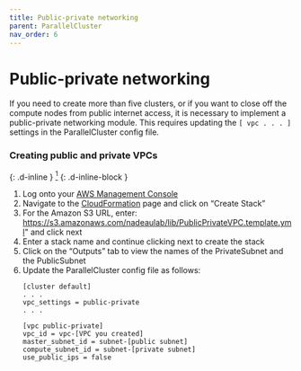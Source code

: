 ```yaml
---
title: Public-private networking
parent: ParallelCluster
nav_order: 6
---
```


# Public-private networking

If you need to create more than five clusters, or if you want to close off the compute nodes from public internet access, it is necessary to implement a public-private networking module.
This requires updating the `[ vpc . . . ]` settings in the ParallelCluster config file.

### Creating public and private VPCs
{: .d-inline }
[<sup>1</sup>](https://github.com/aws/aws-parallelcluster/wiki/Public-Private-Networking)
{: .d-inline-block }
1. Log onto your [AWS Management Console](https://console.aws.amazon.com)
1. Navigate to the [CloudFormation](https://console.aws.amazon.com/cloudformation/) page and click on “Create Stack”
1. For the Amazon S3 URL, enter: https://s3.amazonaws.com/nadeaulab/lib/PublicPrivateVPC.template.yml" and click next
1. Enter a stack name and continue clicking next to create the stack
1. Click on the “Outputs” tab to view the names of the PrivateSubnet and the PublicSubnet
1. Update the ParallelCluster config file as follows:
	```
	[cluster default]
	. . .
	vpc_settings = public-private
	. . .

	[vpc public-private]
	vpc_id = vpc-[VPC you created]
	master_subnet_id = subnet-[public subnet]
	compute_subnet_id = subnet-[private subnet]
	use_public_ips = false
	```

